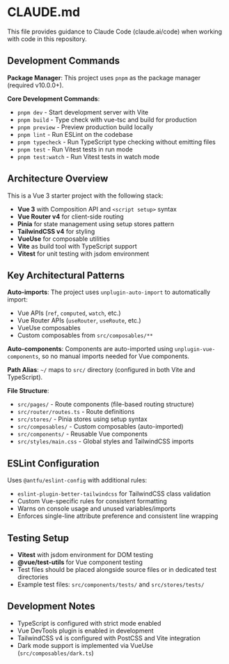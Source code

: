 # CLAUDE.md

This file provides guidance to Claude Code (claude.ai/code) when working with code in this repository.

## Development Commands

**Package Manager**: This project uses `pnpm` as the package manager (required v10.0.0+).

**Core Development Commands**:
- `pnpm dev` - Start development server with Vite
- `pnpm build` - Type check with vue-tsc and build for production
- `pnpm preview` - Preview production build locally
- `pnpm lint` - Run ESLint on the codebase
- `pnpm typecheck` - Run TypeScript type checking without emitting files
- `pnpm test` - Run Vitest tests in run mode
- `pnpm test:watch` - Run Vitest tests in watch mode

## Architecture Overview

This is a Vue 3 starter project with the following stack:
- **Vue 3** with Composition API and `<script setup>` syntax
- **Vue Router v4** for client-side routing
- **Pinia** for state management using setup stores pattern
- **TailwindCSS v4** for styling
- **VueUse** for composable utilities
- **Vite** as build tool with TypeScript support
- **Vitest** for unit testing with jsdom environment

## Key Architectural Patterns

**Auto-imports**: The project uses `unplugin-auto-import` to automatically import:
- Vue APIs (`ref`, `computed`, `watch`, etc.)
- Vue Router APIs (`useRouter`, `useRoute`, etc.)
- VueUse composables
- Custom composables from `src/composables/**`

**Auto-components**: Components are auto-imported using `unplugin-vue-components`, so no manual imports needed for Vue components.

**Path Alias**: `~/` maps to `src/` directory (configured in both Vite and TypeScript).

**File Structure**:
- `src/pages/` - Route components (file-based routing structure)
- `src/router/routes.ts` - Route definitions
- `src/stores/` - Pinia stores using setup syntax
- `src/composables/` - Custom composables (auto-imported)
- `src/components/` - Reusable Vue components
- `src/styles/main.css` - Global styles and TailwindCSS imports

## ESLint Configuration

Uses `@antfu/eslint-config` with additional rules:
- `eslint-plugin-better-tailwindcss` for TailwindCSS class validation
- Custom Vue-specific rules for consistent formatting
- Warns on console usage and unused variables/imports
- Enforces single-line attribute preference and consistent line wrapping

## Testing Setup

- **Vitest** with jsdom environment for DOM testing
- **@vue/test-utils** for Vue component testing
- Test files should be placed alongside source files or in dedicated test directories
- Example test files: `src/components/tests/` and `src/stores/tests/`

## Development Notes

- TypeScript is configured with strict mode enabled
- Vue DevTools plugin is enabled in development
- TailwindCSS v4 is configured with PostCSS and Vite integration
- Dark mode support is implemented via VueUse (`src/composables/dark.ts`)